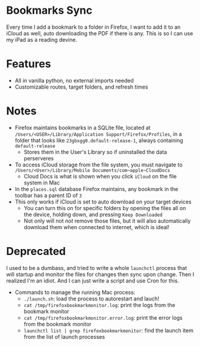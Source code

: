 # Bookmarks Sync
Every time I add a bookmark to a folder in Firefox, I want to add it to an iCloud as well, auto downloading the PDF if there is any. This is so I can use my iPad as a reading devine.

# Features
* All in vanilla python, no external imports needed
* Customizable routes, target folders, and refresh times

# Notes
* Firefox maintains bookmarks in a SQLite file, located at `/Users/<USER>/Library/Application Support/Firefox/Profiles`, in a folder that looks like `23gbxgg0.default-release-1`, always containing `default-release`
    * Stores them in the User's Library so if uninstalled the data perserveres
* To access iCloud storage from the file system, you must navigate to `/Users/<User>/Library/Mobile Documents/com~apple~CloudDocs`
    * Cloud Docs is what is shown when you click `iCloud` on the file system in Mac
* In the `places.sql` database Firefox maintains, any bookmark in the toolbar has a parent ID of `3`
* This only works if iCloud is set to auto download on your target devices
    * You can turn this on for specific folders by opening the files all on the device, holding down, and pressing `Keep Downloaded`
    * Not only will not *not* remove those files, but it will also automatically download them when connected to internet, which is ideal!

# Deprecated
I used to be a dumbass, and tried to write a whole `launchctl` process that will startup and monitor the files for changes then sync upon change. Then I realized I'm an idiot. And I can just write a script and use Cron for this.
* Commands to manage the running Mac process:
    * `./launch.sh`: load the process to autorestart and lauch!
    * `cat /tmp/firefoxbookmarkmonitor.log`: print the logs from the bookmark monitor
    * `cat /tmp/firefoxbookmarkmonitor.error.log`: print the error logs from the bookmark monitor
    * `launchctl list | grep firefoxbookmarkmonitor`: find the launch item from the list of launch processes
